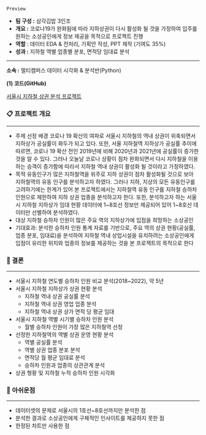 `Preview` 

- **팀 구성 :** 삼각김밥 3인조
- **개요 :** 코로나19가 완화됨에 따라 지하상권이 다시 활성화 될 것을 가정하여 입주를 원하는 소상공인에게 정보 제공을 목적으로 프로젝트 진행
- **역할** : 데이터 EDA & 전처리, 기획안 작성, PPT 제작 (기여도 35%)
- **성과 :** 지하철 역별 업종별 분포, 면적당 임대료 분석

---

**소속 :** 멀티캠퍼스  데이터 시각화 & 분석반(Python)

**(1) 코드(GitHub)**

[서울시 지하철 상권 분석 프로젝트](https://github.com/YoungMinDA/Team_project/tree/main/%EC%84%9C%EC%9A%B8%EC%8B%9C%20%EC%A7%80%ED%95%98%EC%B2%A0%20%EC%83%81%EA%B6%8C%20%EB%B6%84%EC%84%9D%20%ED%94%84%EB%A1%9C%EC%A0%9D%ED%8A%B8)

### 📋 프로젝트 개요

---

- 주제 선정 배경
코로나 19 확산의 여파로 서울시 지하철의 역내 상권이 위축되면서 지하상가 공실률이 화두가 되고 있다. 또한, 서울 지하철역 지하상가 공실률 추이에 따르면, 코로나 19 확산 전인 2019년에 비해 2020년과 2021년에 공실률이 증가한 것을 알 수 있다. 그러나 오늘날 코로나 상황이 점차 완화되면서 다시 지하철을 이용하는 승객이 증가함에 따라서 지하철 역내 상권이 활성화 될 것이라고 가정하였다.
- 목적
유동인구가 많은 지하철역을 위주로 지하 상권이 점차 활성화될 것으로 보아 지하철역의 유동 인구를 분석하고자 하였다. 그러나 지하, 지상의 모든 유동인구를 고려하기에는 한계가 있어 본 프로젝트에서는 지하철역 유동 인구를 지하철 승하차 인원으로 제한하여 지하 상권 업종을 분석하고자 한다. 또한, 분석하고자 하는 서울시 지하철 지하상가 임대 현황 데이터에 1~8호선 정보만 제공되어 있어 1~8호선 데이터만 선별하여 분석하였다.
- 대상
지하철 승하차 인원이 많은 주요 역의 지하상가에 입점을 희망하는 소상공인
- 기대효과:
분석한 승하차 인원 통계 자료를 기반으로, 주요 역의 상권 현황(공실률, 업종 분포, 임대료)을 분석하여 지하철 역내 상업시설을 유치하려는 소상공인에게 입점이 유리한 위치와 업종의 정보를 제공하는 것을 본 프로젝트의 목적으로 한다

### 🎯 결론

---

- 서울시 지하철 연도별 승하차 인원 비교 분석(2018~2022), 약 5년
- 서울시 지하철 지하상가 상권 현황 분석
    - 지하철 역내 상권 공실률 분석
    - 지하철 역내 상권 영업 업종 분석
    - 지하철 역내 상권 상가 면적 당 평균 임대
- 서울시 지하철 역별 시기별 승하차 인원 분석
    - 월별 승하차 인원이 가장 많은 지하철역 선정
- 선정한 지하철역의 역별 상권 운영 현황 분석
    - 역별 공실률 분석
    - 역별 상권 업종 분포 분석
    - 면적당 월 평균 임대료 분석
    - 승하차 인원과 업종의 상관관계 분석
- 상권 형황 및 지하철 누적 승하차 인원 시각화

### 🛫 아쉬운점

---

- 데이터셋의 문제로 서울시의 1호선~8호선까지만 분석한 점
- 분석한 결과로 소상공인에게 구체적인 인사이트를 제공하지 못한 점
- 한정된 차트만 사용한 점
